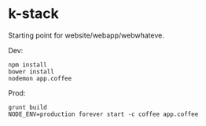 k-stack
=======

Starting point for website/webapp/webwhateve.

Dev:
```
npm install
bower install
nodemon app.coffee
```

Prod:
```
grunt build
NODE_ENV=production forever start -c coffee app.coffee
```
